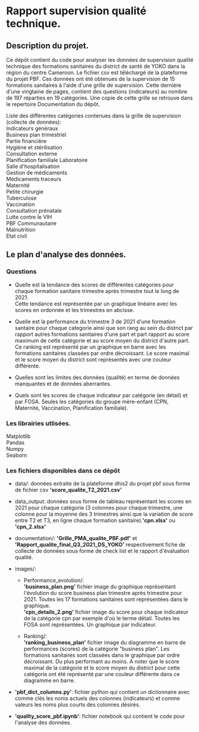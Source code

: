 # Rapport supervision qualité technique.


## Description du projet.
Ce dépôt contient du code pour analyser les données de supervision qualité technique des formations sanitaires du district de santé de YOKO dans la région du centre Cameroon. Le fichier csv est téléchargé de la plateforme du projet PBF. Ces données ont été obtenues de la supervision de 15 formations sanitaires à l'aide d'une grille de supervision. Cette dernière d'une vingtaine de pages, contient des questions (indicateurs) au nombre de 197 réparties en 19 catégories. Une copie de cette grille se retrouve dans le repertoire Documentation du dépôt.

Liste des différentes catégories contenues dans la grille de supervision (collecte de données):                
Indicateurs généraux    
Business plan trimestriel   
Partie financière   
Hygiène et stérilisation    
Consultation externe     
Planification familiale
Laboratoire   
Salle d'hospitalisation   
Gestion de médicaments   
Médicaments traceurs   
Maternité   
Petite chirurgie      
Tuberculose     
Vaccination    
Consultation prénatale    
Lutte contre le VIH    
PBF Communautaire   
Malnutrition   
Etat civil



## Le plan d'analyse des données.

### Questions

- Quelle est la tendance des scores de différentes catégories pour chaque formation sanitaire trimestre après trimestre tout le long de 2021.    
Cette tendance est représentée par un graphique linéaire avec les scores en ordonnée et les trimestres en abcisse.

- Quelle est la performance du trimestre 3 de 2021 d'une formation santaire pour chaque categorie ainsi que son rang au sein du district par rapport autres formations sanitaires d'une part et part rapport au score maximum de cette catégorie et au score moyen du district d'autre part.        
Ce ranking est représenté par un graphique en barre avec les formations sanitaires classées par ordre décroissant. Le score maximal et le score moyen du district sont représentés avec une couleur différente.

- Quelles sont les limites des données (qualité) en terme de données manquantes et de données aberrantes.

- Quels sont les scores de chaque indicateur par catégorie (en détail) et par FOSA. Seules les catégories du groupe mère-enfant (CPN, Maternité, Vaccination, Planification familiale).  


### Les librairies utlisées.
Matplotlib    
Pandas       
Numpy      
Seaborn    

### Les fichiers disponibles dans ce dépôt      

- data/: données extraite de la plateforme dhis2 du projet pbf sous forme de fichier csv **'score_qualite_T2_2021.csv'**    

- data_output: données sous forme de tableau représentant les scores en 2021 pour chaque catégorie (3 colonnes pour chaque trimestre, une colonne pour la moyenne des 3 trimestres ainsi que la variation de score entre T2 et T3, en ligne chaque formation sanitaire).**'cpn.xlsx'** ou **'cpn_2.xlsx'**       

- documentation/: **'Grille_PMA_qualite_PBF.pdf'** et **'Rapport_qualite_final_Q3_2021_DS_YOKO'** respectivement fiche de collecte de données sous forme de check list et le rapport d'évaluation qualité.              

- images/:   

    - Performance_evolution/:         
    **'business_plan.png'** fichier image du graphique représentant l'évolution du score business plan trimestre après trimestre pour 2021. Toutes les 17 formations sanitaires sont représentées dans le graphique.                 
    **'cpn_details_2.png'** fichier image du score pour chaque indicateur de la catégorie cpn par exemple d'où le terme détail. Toutes les FOSA sont représentées. Un graphique par indicateur.          

    - Ranking/:      
    **'ranking_business_plan'** fichier image du diagramme en barre de performances (scores) de la catégorie "business plan". Les formations sanitaires sont classées dans le graphique par ordre décroissant. Du plus performant au moins. A noter que le score maximal de la catégorie et le score moyen du district pour cette catégorie ont été représenté par une couleur différente dans ce diagramme en barre.

- **'pbf_dict_columns.py'**: fichier python qui contient un dictionnaire avec comme clés les noms actuels des colonnes (indicateurs) et comme valeurs les noms plus courts des colonnes désirés.

- **'quality_score_pbf.ipynb'**: fichier notebook qui contient le code pour l'analyse des données.
